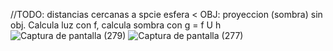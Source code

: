 //TODO: distancias cercanas a spcie esfera <
OBJ: proyeccion (sombra) sin obj. Calcula luz con f, calcula sombra con g = f U h
![Captura de pantalla (279)](https://user-images.githubusercontent.com/20667923/230765419-cf5c37d1-a716-47bb-8e57-cf1335c570c6.png)
![Captura de pantalla (277)](https://user-images.githubusercontent.com/20667923/227794302-0f2cdedd-76d5-4006-9509-aea59593a042.png)
